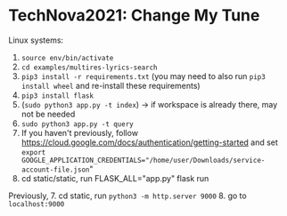 # TechNova2021: Change My Tune

Linux systems:
1. `source env/bin/activate`
2. `cd examples/multires-lyrics-search`
3. `pip3 install -r requirements.txt` (you may need to also run `pip3 install wheel` and re-install these requirements)
4. `pip3 install flask`
5. (`sudo python3 app.py -t index`) -> if workspace is already there, may not be needed
6. `sudo python3 app.py -t query`
7. If you haven't previously, follow https://cloud.google.com/docs/authentication/getting-started and set `export GOOGLE_APPLICATION_CREDENTIALS="/home/user/Downloads/service-account-file.json`"
8. cd static/static, run FLASK_ALL="app.py" flask run

Previously,
7. cd static, run `python3 -m http.server 9000`
8. go to `localhost:9000`
